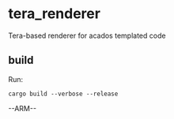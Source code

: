# tera_renderer
Tera-based renderer for acados templated code

## build
Run:
```
cargo build --verbose --release
```

--ARM--

